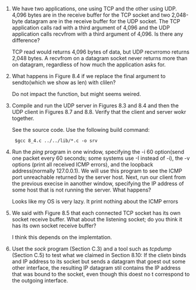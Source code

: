 1. We have two applications, one using TCP and the other using UDP. 4,096 bytes are in the receive buffer for the TCP socket and two 2,048-byte datagram are in the receive buffer for the UDP socket. The TCP application calls rad with a third argument of 4,096 and the UDP application calls recvfrom with a third argument of 4,096. Is there any difference?

    TCP read would returns 4,096 bytes of data, but UDP recvrromo returns 2,048 bytes. A recvfrom on a datagram socket never returns more than on datagram, regardless of how much the application asks for.

2. What happens in Figure 8.4 if we replace the final argument to sendto(which we show as len) with clilen?

    Do not impact the function, but might seems weired.

3. Compile and run the UDP server in Figures 8.3 and 8.4 and then the UDP client in Figures 8.7 and 8.8. Verify that the client and server wokr together.

    See the source code. Use the following build command:
        
        $gcc 8_4.c ../../lib/*.c -o srv

4. Run the *ping* program in one window, specifying the -i 60 option(send one packet every 60 seconds; some systems use -I instead of -i), the -v options (print all received ICMP errors), and the loopback address(normally 127.0.0.1). We will use this program to see the ICMP port unreachable returned by the server host. Next, run our client from the previous execise in aanother window, specifying the IP address of some host that is not running the server. What happens?

    Looks like my OS is very lazy. It print nothing about the ICMP errors

5. We said with Figure 8.5 that each connected TCP socket has its own socket receive buffer. What about the listening socket; do you think it has its own socket receive buffer?

    I think this depends on the implemtation.

6. Uset the *sock* program (Section C.3) and a tool such as *tcpdump* (Section C.5) to test what we claimed in Section 8.10: If the clietn binds and IP address to its socket but sends a datagram that goest out some other interface, the resulting IP datagram stil contains the IP address that was bound to the socket, even though this doest no t correspond to the outgoing interface.

